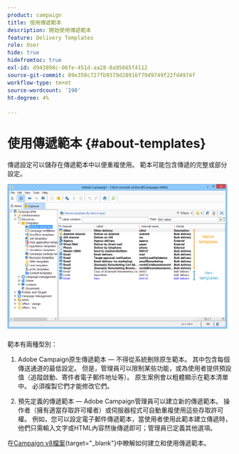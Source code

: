 ```yaml
---
product: campaign
title: 使用傳遞範本
description: 開始使用傳遞範本
feature: Delivery Templates
role: User
hide: true
hidefromtoc: true
exl-id: d943898c-06fe-451d-aa28-8a95665f4112
source-git-commit: 89e350c727fb9379d28916f79d9749f22fd4974f
workflow-type: tm+mt
source-wordcount: '190'
ht-degree: 4%

---
```


# 使用傳遞範本 {#about-templates}

傳遞設定可以儲存在傳遞範本中以便重複使用。 範本可能包含傳遞的完整或部分設定。

![](assets/s_user_template_list.png)

範本有兩種型別：

1. Adobe Campaign原生傳遞範本 — 不得從系統刪除原生範本。 其中包含每個傳送通道的最低設定。 但是，管理員可以限制某些功能，或為使用者提供預設值（追蹤啟動、寄件者電子郵件地址等）。 原生案例會以粗體顯示在範本清單中。 必須複製它們才能修改它們。

1. 預先定義的傳遞範本 — Adobe Campaign管理員可以建立新的傳遞範本。 操作者（擁有適當存取許可權者）或伺服器程式可自動重複使用這些存取許可權。 例如，您可以設定電子郵件傳遞範本，當使用者使用此範本建立傳遞時，他們只需輸入文字或HTML內容然後傳遞即可；管理員已定義其他選項。


在[Campaign v8檔案](https://experienceleague.adobe.com/zh-hant/docs/campaign/campaign-v8/send/create-templates){target="_blank"}中瞭解如何建立和使用傳遞範本。